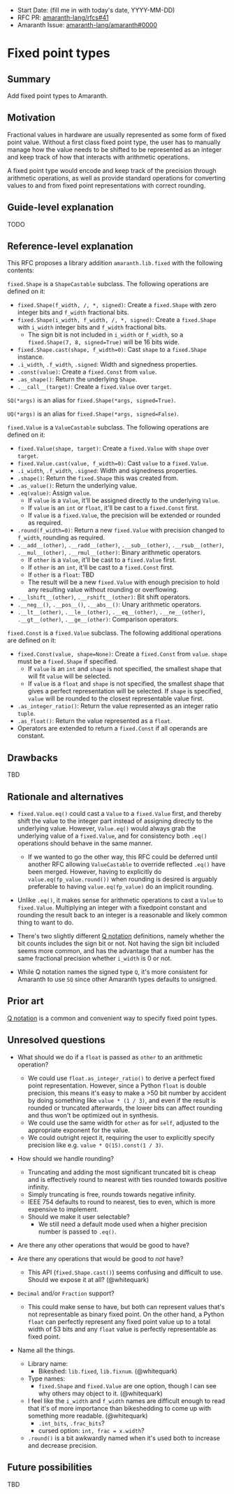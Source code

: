 - Start Date: (fill me in with today's date, YYYY-MM-DD)
- RFC PR: [amaranth-lang/rfcs#41](https://github.com/amaranth-lang/rfcs/pull/41)
- Amaranth Issue: [amaranth-lang/amaranth#0000](https://github.com/amaranth-lang/amaranth/issues/0000)

# Fixed point types

## Summary
[summary]: #summary

Add fixed point types to Amaranth.

## Motivation
[motivation]: #motivation

Fractional values in hardware are usually represented as some form of fixed point value.
Without a first class fixed point type, the user has to manually manage how the value needs to be shifted to be represented as an integer and keep track of how that interacts with arithmetic operations.

A fixed point type would encode and keep track of the precision through arithmetic operations, as well as provide standard operations for converting values to and from fixed point representations with correct rounding.

## Guide-level explanation
[guide-level-explanation]: #guide-level-explanation

TODO

## Reference-level explanation
[reference-level-explanation]: #reference-level-explanation

This RFC proposes a library addition `amaranth.lib.fixed` with the following contents:

`fixed.Shape` is a `ShapeCastable` subclass.
The following operations are defined on it:

- `fixed.Shape(f_width, /, *, signed)`: Create a `fixed.Shape` with zero integer bits and `f_width` fractional bits.
- `fixed.Shape(i_width, f_width, /, *, signed)`: Create a `fixed.Shape` with `i_width` integer bits and `f_width` fractional bits.
  - The sign bit is not included in `i_width` or `f_width`, so a `fixed.Shape(7, 8, signed=True)` will be 16 bits wide.
- `fixed.Shape.cast(shape, f_width=0)`: Cast `shape` to a `fixed.Shape` instance.
- `.i_width`, `.f_width`, `.signed`: Width and signedness properties.
- `.const(value)`: Create a `fixed.Const` from `value`.
- `.as_shape()`: Return the underlying `Shape`.
- `.__call__(target)`: Create a `fixed.Value` over `target`.

`SQ(*args)` is an alias for `fixed.Shape(*args, signed=True)`.

`UQ(*args)` is an alias for `fixed.Shape(*args, signed=False)`.

`fixed.Value` is a `ValueCastable` subclass.
The following operations are defined on it:

- `fixed.Value(shape, target)`: Create a `fixed.Value` with `shape` over `target`.
- `fixed.Value.cast(value, f_width=0)`: Cast `value` to a `fixed.Value`.
- `.i_width`, `.f_width`, `.signed`: Width and signedness properties.
- `.shape()`: Return the `fixed.Shape` this was created from.
- `.as_value()`: Return the underlying value.
- `.eq(value)`: Assign `value`.
  - If `value` is a `Value`, it'll be assigned directly to the underlying `Value`.
  - If `value` is an `int` or `float`, it'll be cast to a `fixed.Const` first.
  - If `value` is a `fixed.Value`, the precision will be extended or rounded as required.
- `.round(f_width=0)`: Return a new `fixed.Value` with precision changed to `f_width`, rounding as required.
- `.__add__(other)`, `.__radd__(other)`, `.__sub__(other)`, `.__rsub__(other)`, `.__mul__(other)`, `.__rmul__(other)`: Binary arithmetic operators.
  - If `other` is a `Value`, it'll be cast to a `fixed.Value` first.
  - If `other` is an `int`, it'll be cast to a `fixed.Const` first.
  - If `other` is a `float`: TBD
  - The result will be a new `fixed.Value` with enough precision to hold any resulting value without rounding or overflowing.
- `.__lshift__(other)`, `.__rshift__(other)`: Bit shift operators.
- `.__neg__()`, `.__pos__()`, `.__abs__()`: Unary arithmetic operators.
- `.__lt__(other)`, `.__le__(other)`, `.__eq__(other)`, `.__ne__(other)`, `.__gt__(other)`, `.__ge__(other)`: Comparison operators.

`fixed.Const` is a `fixed.Value` subclass.
The following additional operations are defined on it:

- `fixed.Const(value, shape=None)`: Create a `fixed.Const` from `value`. `shape` must be a `fixed.Shape` if specified.
  - If `value` is an `int` and `shape` is not specified, the smallest shape that will fit `value` will be selected.
  - If `value` is a `float` and `shape` is not specified, the smallest shape that gives a perfect representation will be selected.
    If `shape` is specified, `value` will be rounded to the closest representable value first.
- `.as_integer_ratio()`: Return the value represented as an integer ratio `tuple`.
- `.as_float()`: Return the value represented as a `float`.
- Operators are extended to return a `fixed.Const` if all operands are constant.

## Drawbacks
[drawbacks]: #drawbacks

TBD

## Rationale and alternatives
[rationale-and-alternatives]: #rationale-and-alternatives

- `fixed.Value.eq()` could cast a `Value` to a `fixed.Value` first, and thereby shift the value to the integer part instead of assigning directly to the underlying value.
  However, `Value.eq()` would always grab the underlying value of a `fixed.Value`, and for consistency both `.eq()` operations should behave in the same manner.
  - If we wanted to go the other way, this RFC could be deferred until another RFC allowing `ValueCastable` to override reflected `.eq()` have been merged.
    However, having to explicitly do `value.eq(fp_value.round())` when rounding is desired is arguably preferable to having `value.eq(fp_value)` do an implicit rounding.

- Unlike `.eq()`, it makes sense for arithmetic operations to cast a `Value` to `fixed.Value`.
  Multiplying an integer with a fixedpoint constant and rounding the result back to an integer is a reasonable and likely common thing to want to do.

- There's two slightly different [Q notation](https://en.wikipedia.org/wiki/Q_(number_format)) definitions, namely whether the bit counts includes the sign bit or not.
  Not having the sign bit included seems more common, and has the advantage that a number has the same fractional precision whether `i_width` is 0 or not.

- While Q notation names the signed type `Q`, it's more consistent for Amaranth to use `SQ` since other Amaranth types defaults to unsigned.

## Prior art
[prior-art]: #prior-art

[Q notation](https://en.wikipedia.org/wiki/Q_(number_format)) is a common and convenient way to specify fixed point types.

## Unresolved questions
[unresolved-questions]: #unresolved-questions

- What should we do if a `float` is passed as `other` to an arithmetic operation?
  - We could use `float.as_integer_ratio()` to derive a perfect fixed point representation.
    However, since a Python `float` is double precision, this means it's easy to make a >50 bit number by accident by doing something like `value * (1 / 3)`, and even if the result is rounded or truncated afterwards, the lower bits can affect rounding and thus won't be optimized out in synthesis.
  - We could use the same width for `other` as for `self`, adjusted to the appropriate exponent for the value.
  - We could outright reject it, requiring the user to explicitly specify precision like e.g. `value * Q(15).const(1 / 3)`.

- How should we handle rounding?
  - Truncating and adding the most significant truncated bit is cheap and is effectively round to nearest with ties rounded towards positive infinity.
  - Simply truncating is free, rounds towards negative infinity.
  - IEEE 754 defaults to round to nearest, ties to even, which is more expensive to implement.
  - Should we make it user selectable?
    - We still need a default mode used when a higher precision number is passed to `.eq()`.

- Are there any other operations that would be good to have?

- Are there any operations that would be good to *not* have?
  - This API (`fixed.Shape.cast()`) seems confusing and difficult to use. Should we expose it at all? (@whitequark)

- `Decimal` and/or `Fraction` support?
  - This could make sense to have, but both can represent values that's not representable as binary fixed point.
    On the other hand, a Python `float` can perfectly represent any fixed point value up to a total width of 53 bits and any `float` value is perfectly representable as fixed point.

- Name all the things.
  - Library name:
    - Bikeshed: `lib.fixed`, `lib.fixnum`. (@whitequark)
  - Type names:
    - `fixed.Shape` and `fixed.Value` are one option, though I can see why others may object to it. (@whitequark)
  - I feel like the `i_width` and `f_width` names are difficult enough to read that it's of more importance than bikeshedding to come up with something more readable. (@whitequark)
    - `.int_bits`, `.frac_bits`?
    - cursed option: `int, frac = x.width`?
  - `.round()` is a bit awkwardly named when it's used both to increase and decrease precision.

## Future possibilities
[future-possibilities]: #future-possibilities

TBD
